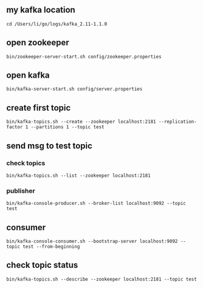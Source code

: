 ##  my kafka location
```
cd /Users/li/go/logs/kafka_2.11-1.1.0
```

## open zookeeper
```
bin/zookeeper-server-start.sh config/zookeeper.properties
```

## open kafka
```
bin/kafka-server-start.sh config/server.properties

```


## create first topic
```
bin/kafka-topics.sh --create --zookeeper localhost:2181 --replication-factor 1 --partitions 1 --topic test
```


## send msg to test topic
### check topics 
```
bin/kafka-topics.sh --list --zookeeper localhost:2181
```

### publisher 
```
bin/kafka-console-producer.sh --broker-list localhost:9092 --topic test
```

## consumer

```
bin/kafka-console-consumer.sh --bootstrap-server localhost:9092 --topic test --from-beginning
```

## check topic status
```
bin/kafka-topics.sh --describe --zookeeper localhost:2181 --topic test
```
